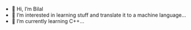 - 👋 Hi, I’m Bilal
- 👀 I’m interested in learning stuff and translate it to a machine language...
- 🌱 I’m currently learning C++...

<!---
Wahabbbb/Wahabbbb is a ✨ special ✨ repository because its `README.md` (this file) appears on your GitHub profile.
You can click the Preview link to take a look at your changes.
--->
